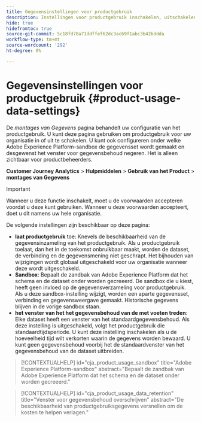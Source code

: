 ```yaml
---
title: Gegevensinstellingen voor productgebruik
description: Instellingen voor productgebruik inschakelen, uitschakelen of configureren.
hide: true
hidefromtoc: true
source-git-commit: 5c18fd78a71ddffef62dc3ac69f1abc3b42bddda
workflow-type: tm+mt
source-wordcount: '292'
ht-degree: 0%

---
```


# Gegevensinstellingen voor productgebruik {#product-usage-data-settings}

De _montages van Gegevens_ pagina behandelt uw configuratie van het productgebruik. U kunt deze pagina gebruiken om productgebruik voor uw organisatie in of uit te schakelen. U kunt ook configureren onder welke Adobe Experience Platform-sandbox de gegevensset wordt gemaakt en desgewenst het venster voor gegevensbehoud negeren. Het is alleen zichtbaar voor productbeheerders.

**Customer Journey Analytics** > **Hulpmiddelen** > **Gebruik van het Product** > **montages van Gegevens**

>[!IMPORTANT]
>
>Wanneer u deze functie inschakelt, moet u de voorwaarden accepteren voordat u deze kunt gebruiken. Wanneer u deze voorwaarden accepteert, doet u dit namens uw hele organisatie.

De volgende instellingen zijn beschikbaar op deze pagina:

* **laat productgebruik** toe: Knevels de beschikbaarheid van de gegevensinzameling van het productgebruik. Als u productgebruik toelaat, dan het in de toekomst onbruikbaar maakt, worden de dataset, de verbinding en de gegevensmening niet geschrapt. Het bijhouden van wijzigingen wordt globaal uitgeschakeld voor uw organisatie wanneer deze wordt uitgeschakeld.
* **Sandbox**: Bepaalt de zandbak van Adobe Experience Platform dat het schema en de dataset onder worden gecreeerd. De sandbox die u kiest, heeft geen invloed op de gegevensverzameling voor productgebruik. Als u deze sandbox-instelling wijzigt, worden een aparte gegevensset, verbinding en gegevensweergave gemaakt. Historische gegevens blijven in de vorige sandbox staan.
* **het venster van het het gegevensbehoud van de met voeten treden**: Elke dataset heeft een venster van het standaardgegevensbehoud. Als deze instelling is uitgeschakeld, volgt het productgebruik die standaardtijdsperiode. U kunt deze instelling inschakelen als u de hoeveelheid tijd wilt verkorten waarin de gegevens worden bewaard. U kunt geen gegevensbehoud voorbij het de standaardvenster van het gegevensbehoud van de dataset uitbreiden.

>[!CONTEXTUALHELP]
>id="cja_product_usage_sandbox"
>title="Adobe Experience Platform-sandbox"
>abstract="Bepaalt de zandbak van Adobe Experience Platform dat het schema en de dataset onder worden gecreeerd."

>[!CONTEXTUALHELP]
>id="cja_product_usage_data_retention"
>title="Venster voor gegevensbehoud overschrijven"
>abstract="De beschikbaarheid van productgebruiksgegevens versnellen om de kosten te helpen verlagen."
